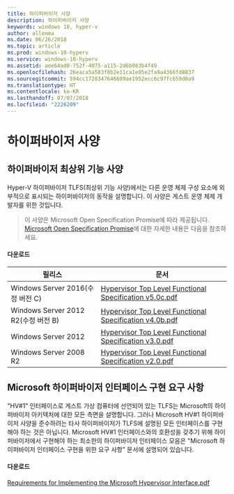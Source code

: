 ```yaml
---
title: 하이퍼바이저 사양
description: 하이퍼바이저 사양
keywords: windows 10, hyper-v
author: allenma
ms.date: 06/26/2018
ms.topic: article
ms.prod: windows-10-hyperv
ms.service: windows-10-hyperv
ms.assetid: aee64ad0-752f-4075-a115-2d6b983b4f49
ms.openlocfilehash: 26eaca5a583f8b2e11ca1e05e2fa9a4366fd8837
ms.sourcegitcommit: 594cc1728347646609ae1952ecc6c97fc659d0a9
ms.translationtype: HT
ms.contentlocale: ko-KR
ms.lasthandoff: 07/07/2018
ms.locfileid: "2226209"
---
```

# <a name="hypervisor-specifications"></a>하이퍼바이저 사양

## <a name="hypervisor-top-level-functional-specification"></a>하이퍼바이저 최상위 기능 사양

Hyper-V 하이퍼바이저 TLFS(최상위 기능 사양)에서는 다른 운영 체제 구성 요소에 외부적으로 표시되는 하이퍼바이저의 동작을 설명합니다. 이 사양은 게스트 운영 체제 개발자를 위한 것입니다.
  
> 이 사양은 Microsoft Open Specification Promise에 따라 제공됩니다.  [Microsoft Open Specification Promise](https://msdn.microsoft.com/en-us/openspecifications)에 대한 자세한 내용은 다음을 참조하세요.  

#### <a name="download"></a>다운로드
릴리스 | 문서
--- | ---
Windows Server 2016(수정 버전 C) | [Hypervisor Top Level Functional Specification v5.0c.pdf](https://github.com/MicrosoftDocs/Virtualization-Documentation/raw/live/tlfs/Hypervisor%20Top%20Level%20Functional%20Specification%20v5.0C.pdf)
Windows Server 2012 R2(수정 버전 B) | [Hypervisor Top Level Functional Specification v4.0b.pdf](https://github.com/Microsoft/Virtualization-Documentation/raw/master/tlfs/Hypervisor%20Top%20Level%20Functional%20Specification%20v4.0b.pdf)
Windows Server 2012 | [Hypervisor Top Level Functional Specification v3.0.pdf](https://github.com/Microsoft/Virtualization-Documentation/raw/master/tlfs/Hypervisor%20Top%20Level%20Functional%20Specification%20v3.0.pdf)
Windows Server 2008 R2 | [Hypervisor Top Level Functional Specification v2.0.pdf](https://github.com/Microsoft/Virtualization-Documentation/raw/master/tlfs/Hypervisor%20Top%20Level%20Functional%20Specification%20v2.0.pdf)

## <a name="requirements-for-implementing-the-microsoft-hypervisor-interface"></a>Microsoft 하이퍼바이저 인터페이스 구현 요구 사항

"HV#1" 인터페이스로 게스트 가상 컴퓨터에 선언되어 있는 TLFS는 Microsoft의 하이퍼바이저 아키텍처에 대한 모든 측면을 설명합니다.  그러나 Microsoft HV#1 하이퍼바이저 사양을 준수하려는 타사 하이퍼바이저가 TLFS에 설명된 모든 인터페이스를 구현해야 하는 것은 아닙니다. Microsoft HV#1 인터페이스와의 호환성을 갖추기 위해 하이퍼바이저에서 구현해야 하는 최소한의 하이퍼바이저 인터페이스 모음은 "Microsoft 하이퍼바이저 인터페이스 구현을 위한 요구 사항" 문서에 설명되어 있습니다.

#### <a name="download"></a>다운로드

[Requirements for Implementing the Microsoft Hypervisor Interface.pdf](https://github.com/Microsoft/Virtualization-Documentation/raw/master/tlfs/Requirements%20for%20Implementing%20the%20Microsoft%20Hypervisor%20Interface.pdf)
